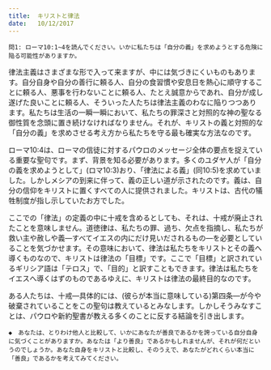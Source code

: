 ```yaml
---
title:  キリストと律法
date:   10/12/2017
---
```


`問1: ローマ10:1~4を読んでください。いかに私たちは「自分の義」を求めようとする危険に陥る可能性がありますか。`

律法主義はさまざまな形で入って来ますが、中には気づきにくいものもあります。自分自身や自分の善行に頼る人、自分の食習慣や安息日を熱心に順守することに頼る人、悪事を行わないことに頼る人、たとえ誠意からであれ、自分が成し遂げた良いことに頼る人、そういった人たちは律法主義のわなに陥りつつあります。私たちは生活の一瞬一瞬において、私たちの罪深さと対照的な神の聖なる御性質を念頭に置き続けなければなりません。それが、キリストの義と対照的な「自分の義」を求めさせる考え方から私たちを守る最も確実な方法なのです。

ローマ10:4は、ローマの信徒に対するパウロのメッセージ全体の要点を捉えている重要な聖句です。まず、背景を知る必要があります。多くのユダヤ人が「自分の義を求めようとして」(ロマ10:3)おり、「律法による義」(同10:5)を求めていました。しかしメシアの到来に伴って、義の正しい道が示されたのです。義は、自分の信仰をキリストに置くすべての人に提供されました。キリストは、古代の犠牲制度が指し示していたお方でした。

ここでの「律法」の定義の中に十戒を含めるとしても、それは、十戒が廃止されたことを意味しません。道徳律は、私たちの罪、過ち、欠点を指摘し、私たちが救い主や赦しや義―すべてイエスの内にだけ見いだされるもの―を必要としていることを気づかせます。その意味において、律法は私たちをキリストとその義へ導くものなので、キリストは律法の「目標」です。ここで「目標」と訳されているギリシア語は「テロス」で、「目的」と訳すこともできます。律法は私たちをイエスへ導くはずのものであるゆえに、キリストは律法の最終目的なのです。

ある人たちは、十戒―具体的には、(彼らが本当に意味している)第四条―が今や破棄されていることをこの聖句は教えているとみなします。しかしそうみなすことは、パウロや新約聖書が教える多くのことに反する結論を引き出します。

`◆　あなたは、とりわけ他人と比較して、いかにあなたが善良であるかを誇っている自分自身に気づくことがありますか。あなたは「より善良」であるかもしれませんが、それが何だというのでしょうか。あなた自身をキリストと比較し、そのうえで、あなたがどれくらい本当に「善良」であるかを考えてみてください。`
